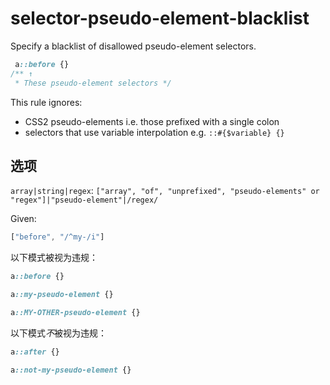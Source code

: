 # selector-pseudo-element-blacklist

Specify a blacklist of disallowed pseudo-element selectors.

```css
 a::before {}
/** ↑
 * These pseudo-element selectors */
```

This rule ignores:

-   CSS2 pseudo-elements i.e. those prefixed with a single colon
-   selectors that use variable interpolation e.g. `::#{$variable} {}`

## 选项

`array|string|regex`: `["array", "of", "unprefixed", "pseudo-elements" or "regex"]|"pseudo-element"|/regex/`

Given:

```js
["before", "/^my-/i"]
```

以下模式被视为违规：

```css
a::before {}
```

```css
a::my-pseudo-element {}
```

```css
a::MY-OTHER-pseudo-element {}
```


以下模式*不*被视为违规：

```css
a::after {}
```

```css
a::not-my-pseudo-element {}
```
